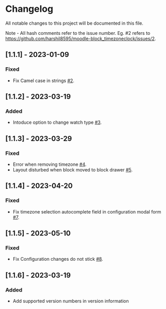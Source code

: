# Changelog

All notable changes to this project will be documented in this file.

Note - All hash comments refer to the issue number. Eg. #2 refers to https://github.com/harshil8595/moodle-block_timezoneclock/issues/2.

## [1.1.1] - 2023-01-09

### Fixed

- Fix Camel case in strings [#2](https://github.com/harshil8595/moodle-block_timezoneclock/issues/2).

## [1.1.2] - 2023-03-19

### Added

- Intoduce option to change watch type [#3](https://github.com/harshil8595/moodle-block_timezoneclock/issues/3).

## [1.1.3] - 2023-03-29

### Fixed

- Error when removing timezone [#4](https://github.com/harshil8595/moodle-block_timezoneclock/issues/4).
- Layout disturbed when block moved to block drawer [#5](https://github.com/harshil8595/moodle-block_timezoneclock/issues/5).

## [1.1.4] - 2023-04-20

### Fixed

- Fix timezone selection autocomplete field in configuration modal form [#7](https://github.com/harshil8595/moodle-block_timezoneclock/issues/7).

## [1.1.5] - 2023-05-10

### Fixed

- Fix Configuration changes do not stick [#8](https://github.com/harshil8595/moodle-block_timezoneclock/issues/8).

## [1.1.6] - 2023-03-19

### Added

- Add supported version numbers in version information